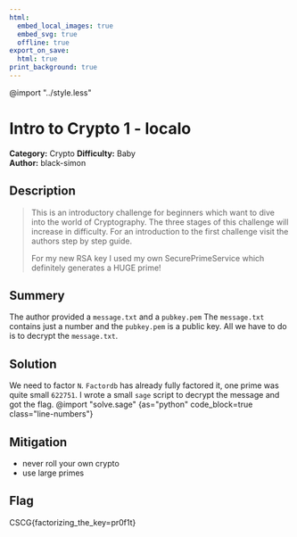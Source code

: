 ```yaml
---
html:
  embed_local_images: true
  embed_svg: true
  offline: true
export_on_save:
  html: true
print_background: true
---
```

@import "../style.less"

# Intro to Crypto 1 - localo


**Category:** Crypto
**Difficulty:** Baby        
**Author:** black-simon

## Description
>This is an introductory challenge for beginners which want to dive into the world of Cryptography. The three stages of this challenge will increase in difficulty. For an introduction to the first challenge visit the authors step by step guide.
>
>For my new RSA key I used my own SecurePrimeService which definitely generates a HUGE prime!
## Summery
The author provided a `message.txt` and a `pubkey.pem` 
The `message.txt` contains just a number and the `pubkey.pem` is a public key. All we have to do is to decrypt the `message.txt`.

## Solution
We need to factor `N`. `Factordb` has already fully factored it, one prime was quite small `622751`. I wrote a small `sage` script to decrypt the message and got the flag. 
@import "solve.sage" {as="python" code_block=true class="line-numbers"}

## Mitigation
- never roll your own crypto
- use large primes

## Flag
CSCG{factorizing_the_key=pr0f1t}